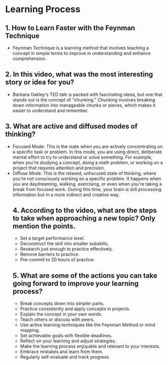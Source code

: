 # Learning Process
## 1. How to Learn Faster with the Feynman Technique
* Feynman Technique is a learning method that involves teaching a concept in simple terms to improve in understanding and enhance comprehension.
## 2. In this video, what was the most interesting story or idea for you?
* Barbara Oakley's TED talk is packed with fascinating ideas, but one that stands out is the concept of "chunking." Chunking involves breaking down information into manageable chunks or pieces, which makes it easier to understand and remember.
## 3. What are active and diffused modes of thinking?
* Focused Mode:
    This is the state when you are actively concentrating on a specific task or problem. In this mode, you are using direct, deliberate mental effort to try to understand or solve something. For example, when you're studying a concept, doing a math problem, or working on a project that requires attention and precision.
* Diffuse Mode:
    This is the relaxed, unfocused state of thinking, where you’re not consciously working on a specific problem. It happens when you are daydreaming, walking, exercising, or even when you're taking a break from focused work. During this time, your brain is still processing information but in a more indirect and creative way.
  ## 4. According to the video, what are the steps to take when approaching a new topic? Only mention the points.
  * Set a target performance level.
  * Deconstruct the skill into smaller subskills.
  * Research just enough to practice effectively.
  * Remove barriers to practice.
  * Pre-commit to 20 hours of practice.
  ## 5. What are some of the actions you can take going forward to improve your learning process?
  * Break concepts down into simpler parts.
  * Practice consistently and apply concepts in projects.
  * Explain the concept in your own words.
  * Teach others or discuss with peers.
  * Use active learning techniques like the Feynman Method or mind mapping.
  * Set achievable goals with flexible deadlines.
  * Reflect on your learning and adjust strategies.
  * Make the learning process enjoyable and relevant to your interests.
  * Embrace mistakes and learn from them.
  * Regularly self-evaluate and track progress.
